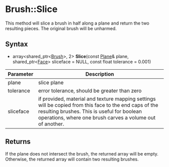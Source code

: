 # Brush::Slice

This method will slice a brush in half along a plane and return the two resulting pieces. The original brush will be unharmed.

## Syntax

- array<shared_ptr<[Brush](Brush.md)\>, 2\> **Slice**(const [Plane](Plane.md)& plane, shared_ptr<[Face](Face.md)> sliceface = NULL, const float tolerance = 0.001)

| Parameter | Description |
|---|---|
| plane | slice plane |
| tolerance | error tolerance, should be greater than zero |
| sliceface | if provided, material and texture mapping settings will be copied from this face to the end caps of the resulting brushes. This is useful for boolean operations, where one brush carves a volume out of another.

## Returns

If the plane does not intersect the brush, the returned array will be empty. Otherwise, the returned array will contain two resulting brushes.
